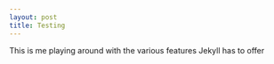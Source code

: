 ```yaml
---
layout: post
title: Testing
---
```


This is me playing around with the various features Jekyll has to offer 
